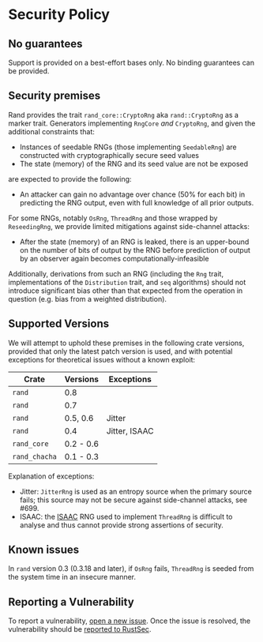 # Security Policy

## No guarantees

Support is provided on a best-effort bases only.
No binding guarantees can be provided.

## Security premises

Rand provides the trait `rand_core::CryptoRng` aka `rand::CryptoRng` as a marker
trait. Generators implementing `RngCore` *and* `CryptoRng`, and given the
additional constraints that:

-   Instances of seedable RNGs (those implementing `SeedableRng`) are
    constructed with cryptographically secure seed values
-   The state (memory) of the RNG and its seed value are not be exposed

are expected to provide the following:

-   An attacker can gain no advantage over chance (50% for each bit) in
    predicting the RNG output, even with full knowledge of all prior outputs.

For some RNGs, notably `OsRng`, `ThreadRng` and those wrapped by `ReseedingRng`,
we provide limited mitigations against side-channel attacks:

-   After the state (memory) of an RNG is leaked, there is an upper-bound on the
    number of bits of output by the RNG before prediction of output by an
    observer again becomes computationally-infeasible

Additionally, derivations from such an RNG (including the `Rng` trait,
implementations of the `Distribution` trait, and `seq` algorithms) should not
introduce significant bias other than that expected from the operation in
question (e.g. bias from a weighted distribution).

## Supported Versions

We will attempt to uphold these premises in the following crate versions,
provided that only the latest patch version is used, and with potential
exceptions for theoretical issues without a known exploit:

| Crate | Versions | Exceptions |
| ----- | -------- | ---------- |
| `rand` | 0.8 |  |
| `rand` | 0.7 |  |
| `rand` | 0.5, 0.6 | Jitter |
| `rand` | 0.4 | Jitter, ISAAC |
| `rand_core` | 0.2 - 0.6 | |
| `rand_chacha` | 0.1 - 0.3 | |

Explanation of exceptions:

-   Jitter: `JitterRng` is used as an entropy source when the primary source
    fails; this source may not be secure against side-channel attacks, see #699.
-   ISAAC: the [ISAAC](https://burtleburtle.net/bob/rand/isaacafa.html) RNG used
    to implement `ThreadRng` is difficult to analyse and thus cannot provide
    strong assertions of security.

## Known issues

In `rand` version 0.3 (0.3.18 and later), if `OsRng` fails, `ThreadRng` is
seeded from the system time in an insecure manner.

## Reporting a Vulnerability

To report a vulnerability, [open a new issue](https://github.com/rust-random/rand/issues/new).
Once the issue is resolved, the vulnerability should be [reported to RustSec](https://github.com/RustSec/advisory-db/blob/master/CONTRIBUTING.md).
